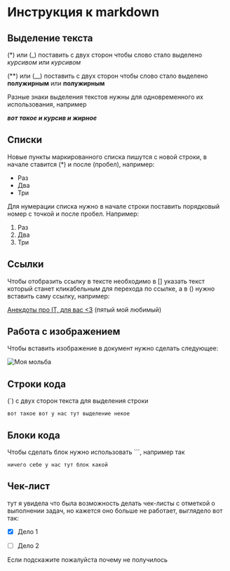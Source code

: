 # Инструкция к markdown

## Выделение текста

(*) или (_) поставить с двух сторон чтобы слово стало выделено *курсивом* или _курсивом_

(**) или (__) поставить с двух сторон чтобы слово стало выделено **полужирным** или __полужирным__

Разные знаки выделения текстов нужны для одновременного их использования, например

__*вот такое и курсив и жирное*__

## Списки

Новые пункты маркированного списка пишутся с новой строки, в начале ставится (*) и после (пробел), например:

* Раз
* Два
* Три

Для нумерации списка нужно в начале строки поставить порядковый номер с точкой и после пробел. Например:

1. Раз
2. Два
3. Три

## Ссылки

Чтобы отобразить ссылку в тексте необходимо в [] указать текст который станет кликабельным для перехода по ссылке, а в () нужно вставить саму ссылку, например: 

[Анекдоты про IT, для вас <3](https://mf.grsu.by/UchProc/lib/anec) (пятый мой любимый)

## Работа с изображением

Чтобы вставить изображение в документ нужно сделать следующее:

![Моя мольба](pliz.jpeg)

## Строки кода

(`) с двух сторон текста для выделения строки 

`вот такое вот у нас тут выделение некое`

## Блоки кода

Чтобы сделать блок нужно использовать ```, например так

```
ничего себе у нас тут блок какой
```

## Чек-лист

тут я увидела что была возможность делать чек-листы с отметкой о выполнении задач, но кажется оно больше не работает, выглядело вот так:

- [x] Дело 1

- [ ] Дело 2

Если подскажите пожалуйста почему не получилось

